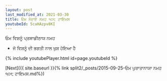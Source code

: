 ```yaml
---
layout: post
last_modified_at: 2021-03-30
title: ਓਮ ਨੰਦਾਏ ਨਮਹ ੧੦੮ ਟਾਇਮਸ
youtubeId: 5caHAzpv8KI
---
```

 
 
 ਓਮ ਵਿਸ਼ਨੂੰ ਪ੍ਰਸਾਡੀਠਾਯ ਨਮਹ  
 
 -  ਜੋ ਵਿਸ਼ਨੂੰ ਦੀ ਭਗਤੀ ਨਾਲ ਖੁਸ਼ ਹੋਇਆ ਹੈ 
 
  
 
  
 
 
 
 
 
 


{% include youtubePlayer.html id=page.youtubeId %}
 
[Next]({{ site.baseurl }}{% link  split2/_posts/2015-09-25-ਓਮ ਪੁਰਾਤਾਨਾਯਾ ਨਮਹ ੧੦੮ ਟਾਇਮਸ.md%})
 
